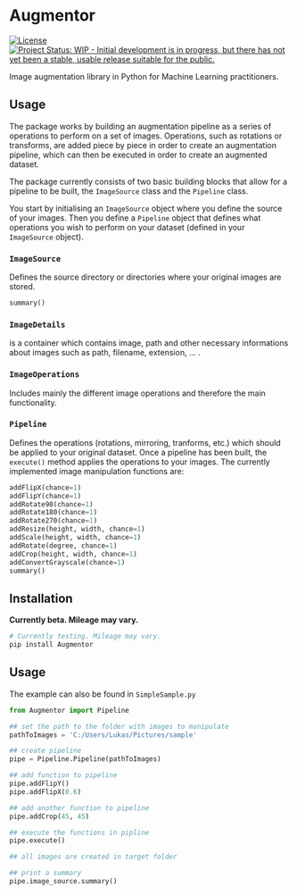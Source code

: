 # Augmentor

[![License](http://img.shields.io/badge/license-MIT-brightgreen.svg?style=flat)](LICENSE.md) [![Project Status: WIP - Initial development is in progress, but there has not yet been a stable, usable release suitable for the public.](http://www.repostatus.org/badges/latest/wip.svg)](http://www.repostatus.org/#wip)

Image augmentation library in Python for Machine Learning practitioners.

## Usage
The package works by building an augmentation pipeline as a series of operations to perform on a set of images. Operations, such as rotations or transforms, are added piece by piece in order to create an augmentation pipeline, which can then be executed in order to create an augmented dataset.

The package currently consists of two basic building blocks that allow for a pipeline to be built, the `ImageSource` class and the `Pipeline` class.

You start by initialising an `ImageSource` object where you define the source of your images. Then you define a `Pipeline` object that defines what operations you wish to perform on your dataset (defined in your `ImageSource` object).

### `ImageSource`
Defines the source directory or directories where your original images are stored.
```Python
summary()
```

### `ImageDetails`
is a container which contains image, path and other necessary informations about images such as path, filename, extension, ... .

### `ImageOperations`
Includes mainly the different image operations and therefore the main functionality.

### `Pipeline`
Defines the operations (rotations, mirroring, tranforms, etc.) which should be applied to your original dataset. Once a pipeline has been built, the `execute()` method applies the operations to your images.
The currently implemented image manipulation functions are:
```Python
addFlipX(chance=1)
addFlipY(chance=1)
addRotate90(chance=1)
addRotate180(chance=1)
addRotate270(chance=1)
addResize(height, width, chance=1)
addScale(height, width, chance=1)
addRotate(degree, chance=1)
addCrop(height, width, chance=1)
addConvertGrayscale(chance=1)
summary()
```

## Installation
__Currently beta. Mileage may vary.__

```Python
# Currently testing. Mileage may vary.
pip install Augmentor
```

## Usage

The example can also be found in ```SimpleSample.py```
```Python
from Augmentor import Pipeline

## set the path to the folder with images to manipulate
pathToImages = 'C:/Users/Lukas/Pictures/sample'

## create pipeline
pipe = Pipeline.Pipeline(pathToImages)

## add function to pipeline
pipe.addFlipY()
pipe.addFlipX(0.6)

## add another function to pipeline
pipe.addCrop(45, 45)

## execute the functions in pipline
pipe.execute()

## all images are created in target folder

## print a summary
pipe.image_source.summary()


```

